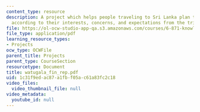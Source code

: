 ```yaml
---
content_type: resource
description: A project which helps people traveling to Sri Lanka plan their trips
  according to their interests, concerns, and expectations from the trip.
file: https://ol-ocw-studio-app-qa.s3.amazonaws.com/courses/6-871-knowledge-based-applications-systems-spring-2005/1c31f9edac87a1fbf05ac61a83fc2c18_watugala_fin_rep.pdf
file_type: application/pdf
learning_resource_types:
- Projects
ocw_type: OCWFile
parent_title: Projects
parent_type: CourseSection
resourcetype: Document
title: watugala_fin_rep.pdf
uid: 1c31f9ed-ac87-a1fb-f05a-c61a83fc2c18
video_files:
  video_thumbnail_file: null
video_metadata:
  youtube_id: null
---
```

